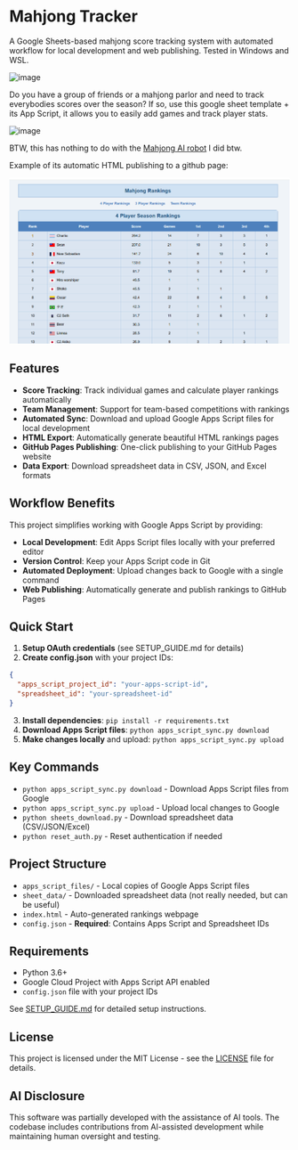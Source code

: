 # Mahjong Tracker

A Google Sheets-based mahjong score tracking system with automated workflow for local development and web publishing.  Tested in Windows and WSL.

![image](https://github.com/user-attachments/assets/ee3a72a3-d409-4479-b130-a5d762526fe6)

Do you have a group of friends or a mahjong parlor and need to track everybodies scores over the season?   If so, use this google sheet template + its App Script, it allows you to easily add games and track player stats.

![image](https://github.com/user-attachments/assets/c35d06a3-a110-49d1-a433-d49616c302df)

BTW, this has nothing to do with the [Mahjong AI robot](https://www.youtube.com/watch?v=TIz9l8qOs68) I did btw.

Example of its automatic HTML publishing to a github page:

![Example of HTML publishing](media/image.png)


## Features

- **Score Tracking**: Track individual games and calculate player rankings automatically
- **Team Management**: Support for team-based competitions with rankings
- **Automated Sync**: Download and upload Google Apps Script files for local development
- **HTML Export**: Automatically generate beautiful HTML rankings pages
- **GitHub Pages Publishing**: One-click publishing to your GitHub Pages website
- **Data Export**: Download spreadsheet data in CSV, JSON, and Excel formats

## Workflow Benefits

This project simplifies working with Google Apps Script by providing:

- **Local Development**: Edit Apps Script files locally with your preferred editor
- **Version Control**: Keep your Apps Script code in Git
- **Automated Deployment**: Upload changes back to Google with a single command
- **Web Publishing**: Automatically generate and publish rankings to GitHub Pages

## Quick Start

1. **Setup OAuth credentials** (see SETUP_GUIDE.md for details)
2. **Create config.json** with your project IDs:
```json
{
  "apps_script_project_id": "your-apps-script-id",
  "spreadsheet_id": "your-spreadsheet-id"
}
```
3. **Install dependencies**: `pip install -r requirements.txt`
4. **Download Apps Script files**: `python apps_script_sync.py download`
5. **Make changes locally** and upload: `python apps_script_sync.py upload`

## Key Commands

- `python apps_script_sync.py download` - Download Apps Script files from Google
- `python apps_script_sync.py upload` - Upload local changes to Google
- `python sheets_download.py` - Download spreadsheet data (CSV/JSON/Excel)
- `python reset_auth.py` - Reset authentication if needed

## Project Structure

- `apps_script_files/` - Local copies of Google Apps Script files
- `sheet_data/` - Downloaded spreadsheet data (not really needed, but can be useful)
- `index.html` - Auto-generated rankings webpage
- `config.json` - **Required**: Contains Apps Script and Spreadsheet IDs

## Requirements

- Python 3.6+
- Google Cloud Project with Apps Script API enabled
- `config.json` file with your project IDs

See [SETUP_GUIDE.md](SETUP_GUIDE.md) for detailed setup instructions.

## License

This project is licensed under the MIT License - see the [LICENSE](LICENSE) file for details.

## AI Disclosure

This software was partially developed with the assistance of AI tools. The codebase includes contributions from AI-assisted development while maintaining human oversight and testing.



